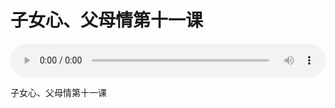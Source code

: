 # 子女心、父母情第十一课

<audio style="width: 100%;" preload="false" controls controlslist="nodownload"><source src="//cdn.wechat.edu.pl/audio/mp3/old/26041.mp3" type="audio/mpeg">Your browser does not support the audio element.</audio>


<p>子女心、父母情第十一课</p>